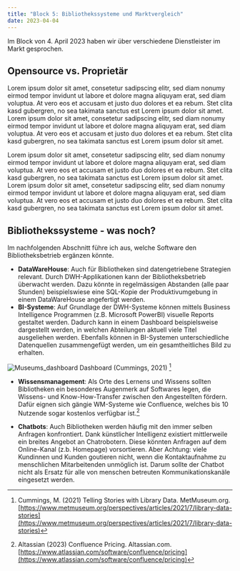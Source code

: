 ```yaml
---
title: "Block 5: Bibliothekssysteme und Marktvergleich"
date: 2023-04-04
---
```


Im Block von 4. April 2023 haben wir über verschiedene Dienstleister im Markt gesprochen. 

## Opensource vs. Proprietär

Lorem ipsum dolor sit amet, consetetur sadipscing elitr, sed diam nonumy eirmod tempor invidunt ut labore et dolore magna aliquyam erat, sed diam voluptua. At vero eos et accusam et justo duo dolores et ea rebum. Stet clita kasd gubergren, no sea takimata sanctus est Lorem ipsum dolor sit amet. Lorem ipsum dolor sit amet, consetetur sadipscing elitr, sed diam nonumy eirmod tempor invidunt ut labore et dolore magna aliquyam erat, sed diam voluptua. At vero eos et accusam et justo duo dolores et ea rebum. Stet clita kasd gubergren, no sea takimata sanctus est Lorem ipsum dolor sit amet.

Lorem ipsum dolor sit amet, consetetur sadipscing elitr, sed diam nonumy eirmod tempor invidunt ut labore et dolore magna aliquyam erat, sed diam voluptua. At vero eos et accusam et justo duo dolores et ea rebum. Stet clita kasd gubergren, no sea takimata sanctus est Lorem ipsum dolor sit amet. Lorem ipsum dolor sit amet, consetetur sadipscing elitr, sed diam nonumy eirmod tempor invidunt ut labore et dolore magna aliquyam erat, sed diam voluptua. At vero eos et accusam et justo duo dolores et ea rebum. Stet clita kasd gubergren, no sea takimata sanctus est Lorem ipsum dolor sit amet.

## Bibliothekssysteme - was noch?

Im nachfolgenden Abschnitt führe ich aus, welche Software den Bibliotheksbetrieb ergänzen könnte.
 - **DataWareHouse**: Auch für Bibliotheken sind datengetriebene Strategien relevant. Durch DWH-Applikationen kann der Bibliotheksbetrieb überwacht werden. Dazu könnte in regelmässigen Abstanden (alle paar Stunden) beispielswiese eine SQL-Kopie der Produktivumgebung in einem DataWareHouse angefertigt werden.
 - **BI-Systeme**: Auf Grundlage der DWH-Systeme können mittels Business Intelligence Programmen (z.B. Microsoft PowerBI) visuelle Reports gestaltet werden. Dadurch kann in einem Dashboard beispielsweise dargestellt werden, in welchen Abteilungen aktuell viele Titel ausgeliehen werden. Ebenfalls können in BI-Systemen unterschiedliche Datenquellen zusammengefügt werden, um ein gesamtheitliches Bild zu erhalten.

![Museums_dashboard](/LeTaBu/assets/images/museum_dashboard.jpg)
Dashboard (Cummings, 2021) [^1]


- **Wissensmanagement**: Als Orte des Lernens und Wissens sollten Bibliotheken ein besonderes Augenmerk auf Softwares legen, die Wissens- und Know-How-Transfer zwischen den Angestellten fördern. Dafür eignen sich gängie WM-Systeme wie Confluence, welches bis 10 Nutzende sogar kostenlos verfügbar ist.[^2]

- **Chatbots**: Auch Bibliotheken werden häufig mit den immer selben Anfragen konfrontiert. Dank künstlicher Intelligenz existiert mittlerweile ein breites Angebot an Chatrobotern. Diese könnten Anfragen auf dem Online-Kanal (z.b. Homepage) vorsortieren. Aber Achtung: viele Kundinnen und Kunden goutieren nicht, wenn die Kontaktaufnahme zu menschlichen Mitarbeitenden unmöglich ist. Darum sollte der Chatbot nicht als Ersatz für alle von menschen betreuten Kommunikationskanäle eingesetzt werden. 

[^1]: Cummings, M. (2021) Telling Stories with Library Data. MetMuseum.org. 
[https://www.metmuseum.org/perspectives/articles/2021/7/library-data-stories](https://www.metmuseum.org/perspectives/articles/2021/7/library-data-stories)

[^2]: Altassian (2023) Confluence Pricing. Altassian.com. 
[https://www.atlassian.com/software/confluence/pricing](https://www.atlassian.com/software/confluence/pricing)